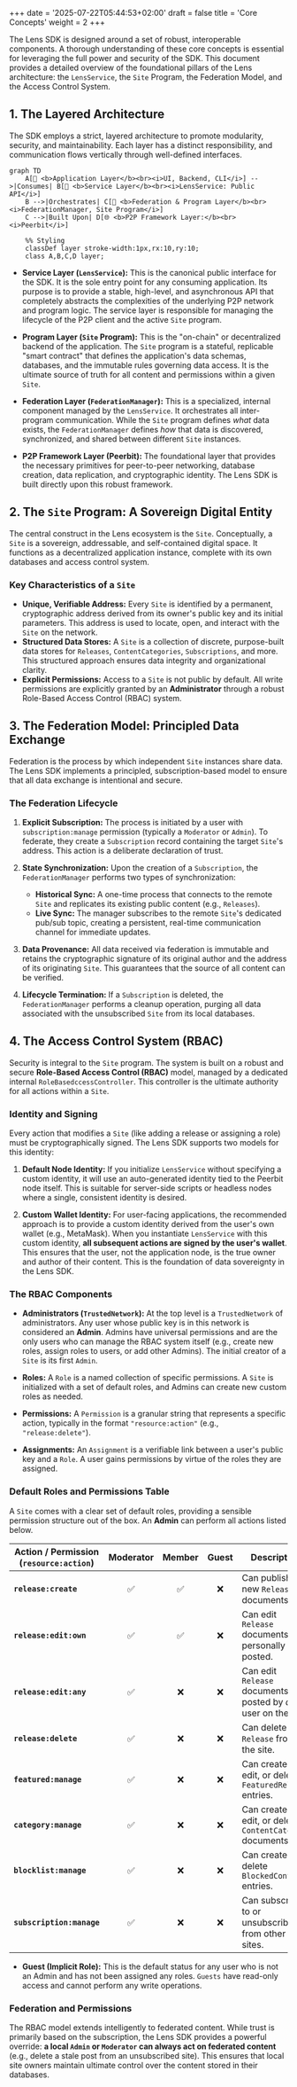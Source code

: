 +++
date = '2025-07-22T05:44:53+02:00'
draft = false
title = 'Core Concepts'
weight = 2
+++

The Lens SDK is designed around a set of robust, interoperable components. A thorough understanding of these core concepts is essential for leveraging the full power and security of the SDK. This document provides a detailed overview of the foundational pillars of the Lens architecture: the `LensService`, the `Site` Program, the Federation Model, and the Access Control System.

## 1. The Layered Architecture

The SDK employs a strict, layered architecture to promote modularity, security, and maintainability. Each layer has a distinct responsibility, and communication flows vertically through well-defined interfaces.

```mermaid
graph TD
    A[📱 <b>Application Layer</b><br><i>UI, Backend, CLI</i>] -->|Consumes| B[🧩 <b>Service Layer</b><br><i>LensService: Public API</i>]
    B -->|Orchestrates| C[🔗 <b>Federation & Program Layer</b><br><i>FederationManager, Site Program</i>]
    C -->|Built Upon| D[🌐 <b>P2P Framework Layer:</b><br><i>Peerbit</i>]

    %% Styling
    classDef layer stroke-width:1px,rx:10,ry:10;
    class A,B,C,D layer;

```

* **Service Layer (`LensService`):** This is the canonical public interface for the SDK. It is the sole entry point for any consuming application. Its purpose is to provide a stable, high-level, and asynchronous API that completely abstracts the complexities of the underlying P2P network and program logic. The service layer is responsible for managing the lifecycle of the P2P client and the active `Site` program.

* **Program Layer (`Site` Program):** This is the "on-chain" or decentralized backend of the application. The `Site` program is a stateful, replicable "smart contract" that defines the application's data schemas, databases, and the immutable rules governing data access. It is the ultimate source of truth for all content and permissions within a given `Site`.

* **Federation Layer (`FederationManager`):** This is a specialized, internal component managed by the `LensService`. It orchestrates all inter-program communication. While the `Site` program defines *what* data exists, the `FederationManager` defines *how* that data is discovered, synchronized, and shared between different `Site` instances.

* **P2P Framework Layer (Peerbit):** The foundational layer that provides the necessary primitives for peer-to-peer networking, database creation, data replication, and cryptographic identity. The Lens SDK is built directly upon this robust framework.

## 2. The `Site` Program: A Sovereign Digital Entity

The central construct in the Lens ecosystem is the `Site`. Conceptually, a `Site` is a sovereign, addressable, and self-contained digital space. It functions as a decentralized application instance, complete with its own databases and access control system.

### Key Characteristics of a `Site`

* **Unique, Verifiable Address:** Every `Site` is identified by a permanent, cryptographic address derived from its owner's public key and its initial parameters. This address is used to locate, open, and interact with the `Site` on the network.
* **Structured Data Stores:** A `Site` is a collection of discrete, purpose-built data stores for `Releases`, `ContentCategories`, `Subscriptions`, and more. This structured approach ensures data integrity and organizational clarity.
* **Explicit Permissions:** Access to a `Site` is not public by default. All write permissions are explicitly granted by an **Administrator** through a robust Role-Based Access Control (RBAC) system.

## 3. The Federation Model: Principled Data Exchange

Federation is the process by which independent `Site` instances share data. The Lens SDK implements a principled, subscription-based model to ensure that all data exchange is intentional and secure.

### The Federation Lifecycle

1. **Explicit Subscription:** The process is initiated by a user with `subscription:manage` permission (typically a `Moderator` or `Admin`). To federate, they create a `Subscription` record containing the target `Site`'s address. This action is a deliberate declaration of trust.

2. **State Synchronization:** Upon the creation of a `Subscription`, the `FederationManager` performs two types of synchronization:
    * **Historical Sync:** A one-time process that connects to the remote `Site` and replicates its existing public content (e.g., `Releases`).
    * **Live Sync:** The manager subscribes to the remote `Site`'s dedicated pub/sub topic, creating a persistent, real-time communication channel for immediate updates.

3. **Data Provenance:** All data received via federation is immutable and retains the cryptographic signature of its original author and the address of its originating `Site`. This guarantees that the source of all content can be verified.

4. **Lifecycle Termination:** If a `Subscription` is deleted, the `FederationManager` performs a cleanup operation, purging all data associated with the unsubscribed `Site` from its local databases.

## 4. The Access Control System (RBAC)

Security is integral to the `Site` program. The system is built on a robust and secure **Role-Based Access Control (RBAC)** model, managed by a dedicated internal `RoleBasedccessController`. This controller is the ultimate authority for all actions within a `Site`.

### Identity and Signing

Every action that modifies a `Site` (like adding a release or assigning a role) must be cryptographically signed. The Lens SDK supports two models for this identity:

1. **Default Node Identity:** If you initialize `LensService` without specifying a custom identity, it will use an auto-generated identity tied to the Peerbit node itself. This is suitable for server-side scripts or headless nodes where a single, consistent identity is desired.

2. **Custom Wallet Identity:** For user-facing applications, the recommended approach is to provide a custom identity derived from the user's own wallet (e.g., MetaMask). When you instantiate `LensService` with this custom identity, **all subsequent actions are signed by the user's wallet**. This ensures that the user, not the application node, is the true owner and author of their content. This is the foundation of data sovereignty in the Lens SDK.

### The RBAC Components

* **Administrators (`TrustedNetwork`):** At the top level is a `TrustedNetwork` of administrators. Any user whose public key is in this network is considered an **Admin**. Admins have universal permissions and are the only users who can manage the RBAC system itself (e.g., create new roles, assign roles to users, or add other Admins). The initial creator of a `Site` is its first `Admin`.

* **Roles:** A `Role` is a named collection of specific permissions. A `Site` is initialized with a set of default roles, and Admins can create new custom roles as needed.

* **Permissions:** A `Permission` is a granular string that represents a specific action, typically in the format `"resource:action"` (e.g., `"release:delete"`).

* **Assignments:** An `Assignment` is a verifiable link between a user's public key and a `Role`. A user gains permissions by virtue of the roles they are assigned.

### Default Roles and Permissions Table

A `Site` comes with a clear set of default roles, providing a sensible permission structure out of the box. An **Admin** can perform all actions listed below.

| Action / Permission (`resource:action`) | Moderator | Member | Guest | Description                                                              |
|-----------------------------------------|:---------:|:------:|:-----:|--------------------------------------------------------------------------|
| **`release:create`**                    | ✅        | ✅     | ❌    | Can publish new `Release` documents.                                     |
| **`release:edit:own`**                  | ✅        | ✅     | ❌    | Can edit `Release` documents they personally posted.                     |
| **`release:edit:any`**                  | ✅        | ❌     | ❌    | Can edit `Release` documents posted by *any* user on the site.           |
| **`release:delete`**                    | ✅        | ❌     | ❌    | Can delete any `Release` from the site.                                  |
| **`featured:manage`**                   | ✅        | ❌     | ❌    | Can create, edit, or delete `FeaturedRelease` entries.                   |
| **`category:manage`**                   | ✅        | ❌     | ❌    | Can create, edit, or delete `ContentCategory` documents.                 |
| **`blocklist:manage`**                  | ✅        | ❌     | ❌    | Can create or delete `BlockedContent` entries.                           |
| **`subscription:manage`**               | ✅        | ❌     | ❌    | Can subscribe to or unsubscribe from other sites.                        |

* **Guest (Implicit Role):** This is the default status for any user who is not an Admin and has not been assigned any roles. `Guests` have read-only access and cannot perform any write operations.

### Federation and Permissions

The RBAC model extends intelligently to federated content. While trust is primarily based on the subscription, the Lens SDK provides a powerful override: **a local `Admin` or `Moderator` can always act on federated content** (e.g., delete a stale post from an unsubscribed site). This ensures that local site owners maintain ultimate control over the content stored in their databases.
